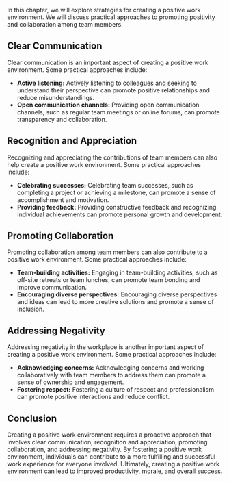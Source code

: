 
In this chapter, we will explore strategies for creating a positive work environment. We will discuss practical approaches to promoting positivity and collaboration among team members.

Clear Communication
-------------------

Clear communication is an important aspect of creating a positive work environment. Some practical approaches include:

* **Active listening:** Actively listening to colleagues and seeking to understand their perspective can promote positive relationships and reduce misunderstandings.
* **Open communication channels:** Providing open communication channels, such as regular team meetings or online forums, can promote transparency and collaboration.

Recognition and Appreciation
----------------------------

Recognizing and appreciating the contributions of team members can also help create a positive work environment. Some practical approaches include:

* **Celebrating successes:** Celebrating team successes, such as completing a project or achieving a milestone, can promote a sense of accomplishment and motivation.
* **Providing feedback:** Providing constructive feedback and recognizing individual achievements can promote personal growth and development.

Promoting Collaboration
-----------------------

Promoting collaboration among team members can also contribute to a positive work environment. Some practical approaches include:

* **Team-building activities:** Engaging in team-building activities, such as off-site retreats or team lunches, can promote team bonding and improve communication.
* **Encouraging diverse perspectives:** Encouraging diverse perspectives and ideas can lead to more creative solutions and promote a sense of inclusion.

Addressing Negativity
---------------------

Addressing negativity in the workplace is another important aspect of creating a positive work environment. Some practical approaches include:

* **Acknowledging concerns:** Acknowledging concerns and working collaboratively with team members to address them can promote a sense of ownership and engagement.
* **Fostering respect:** Fostering a culture of respect and professionalism can promote positive interactions and reduce conflict.

Conclusion
----------

Creating a positive work environment requires a proactive approach that involves clear communication, recognition and appreciation, promoting collaboration, and addressing negativity. By fostering a positive work environment, individuals can contribute to a more fulfilling and successful work experience for everyone involved. Ultimately, creating a positive work environment can lead to improved productivity, morale, and overall success.
